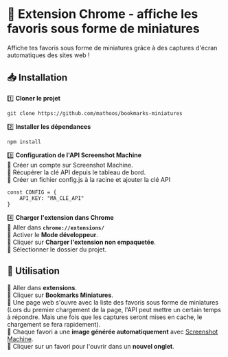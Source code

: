 # 📸 Extension Chrome - affiche les favoris sous forme de miniatures

Affiche tes favoris sous forme de miniatures grâce à des captures d'écran automatiques des sites web !


## 📥 Installation

1️⃣ **Cloner le projet**  

    git clone https://github.com/mathoos/bookmarks-miniatures
 
2️⃣ **Installer les dépendances**  

    npm install

3️⃣ **Configuration de l'API Screenshot Machine**  
    🔹 Créer un compte sur Screenshot Machine.  
    🔹 Récupérer la clé API depuis le tableau de bord.  
    🔹 Créer un fichier config.js à la racine et ajouter la clé API  
   
    const CONFIG = {
        API_KEY: "MA_CLE_API"
    }

4️⃣ **Charger l'extension dans Chrome**  
   🔹 Aller dans **`chrome://extensions/`**  
   🔹 Activer le **Mode développeur**.  
   🔹 Cliquer sur **Charger l'extension non empaquetée**.  
   🔹 Sélectionner le dossier du projet.

## 🎯 Utilisation

  🔹 Aller dans **extensions**.  
  🔹 Cliquer sur **Bookmarks Miniatures**.  
  🔹 Une page web s'ouvre avec la liste des favoris sous forme de miniatures (Lors du premier chargement de la page, l'API peut mettre un certain temps à répondre. Mais une fois que les captures seront mises en cache, le chargement se fera rapidement).  
  🔹 Chaque favori a une **image générée automatiquement** avec [Screenshot Machine](https://www.screenshotmachine.com/).  
  🔹 Cliquer sur un favori pour l'ouvrir dans un **nouvel onglet**.